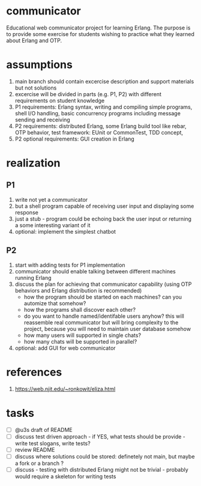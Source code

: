 # communicator
Educational web communicator project for learning Erlang. The purpose is to provide some exercise for students wishing to practice what they learned about Erlang and OTP.

# assumptions
1. main branch should contain excercise description and support materials but not solutions
2. excercise will be divided in parts (e.g. P1, P2) with different requirements on student knowledge
3. P1 requirements: Erlang syntax, writing and compiling simple programs, shell I/O handling, basic concurrency programs including message sending and receiving
4. P2 requirements: distributed Erlang, some Erlang build tool like rebar, OTP behavior, test framework: EUnit or CommonTest, TDD concept, 
5. P2 optional requirements: GUI creation in Erlang

# realization
## P1
1. write not yet a communicator
2. but a shell program capable of receiving user input and displaying some response
3. just a stub - program could be echoing back the user input or returning a some interesting variant of it
4. optional: implement the simplest chatbot

## P2
1. start with adding tests for P1 implementation
2. communicator should enable talking between different machines running Erlang
3. discuss the plan for achieving that communicator capability (using OTP behaviors and Erlang distribution is recommended)
   - how the program should be started on each machines? can you automize that somehow?
   - how the programs shall discover each other?
   - do you want to handle named/identifable users anyhow? this will reassemble real communicator but will bring complexity to the project, because you will need to maintain user database somehow
   - how many users will supported in single chats?
   - how many chats will be supported in parallel?
5. optional: add GUI for web communicator

# references
1. https://web.njit.edu/~ronkowit/eliza.html

# tasks
- [ ] @u3s draft of README
- [ ] discuss test driven approach - if YES, what tests should be provide - write test slogans, write tests?
- [ ] review README
- [ ] discuss where solutions could be stored: definetely not main, but maybe a fork or a branch ?
- [ ] discuss - testing with distributed Erlang might not be trivial - probably would require a skeleton for writing tests
